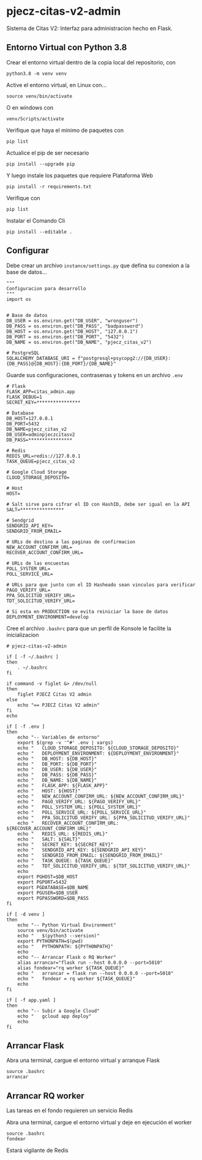 # pjecz-citas-v2-admin

Sistema de Citas V2: Interfaz para administracion hecho en Flask.

## Entorno Virtual con Python 3.8

Crear el entorno virtual dentro de la copia local del repositorio, con

    python3.8 -m venv venv

Active el entorno virtual, en Linux con...

    source venv/bin/activate

O en windows con

    venv/Scripts/activate

Verifique que haya el mínimo de paquetes con

    pip list

Actualice el pip de ser necesario

    pip install --upgrade pip

Y luego instale los paquetes que requiere Plataforma Web

    pip install -r requirements.txt

Verifique con

    pip list

Instalar el Comando Cli

    pip install --editable .

## Configurar

Debe crear un archivo `instance/settings.py` que defina su conexion a la base de datos...

    """
    Configuracion para desarrollo
    """
    import os


    # Base de datos
    DB_USER = os.environ.get("DB_USER", "wronguser")
    DB_PASS = os.environ.get("DB_PASS", "badpassword")
    DB_HOST = os.environ.get("DB_HOST", "127.0.0.1")
    DB_PORT = os.environ.get("DB_PORT", "5432")
    DB_NAME = os.environ.get("DB_NAME", "pjecz_citas_v2")

    # PostgreSQL
    SQLALCHEMY_DATABASE_URI = f"postgresql+psycopg2://{DB_USER}:{DB_PASS}@{DB_HOST}:{DB_PORT}/{DB_NAME}"

Guarde sus configuraciones, contrasenas y tokens en un archivo `.env`

    # Flask
    FLASK_APP=citas_admin.app
    FLASK_DEBUG=1
    SECRET_KEY=****************

    # Database
    DB_HOST=127.0.0.1
    DB_PORT=5432
    DB_NAME=pjecz_citas_v2
    DB_USER=adminpjeczcitasv2
    DB_PASS=****************

    # Redis
    REDIS_URL=redis://127.0.0.1
    TASK_QUEUE=pjecz_citas_v2

    # Google Cloud Storage
    CLOUD_STORAGE_DEPOSITO=

    # Host
    HOST=

    # Salt sirve para cifrar el ID con HashID, debe ser igual en la API
    SALT=****************

    # Sendgrid
    SENDGRID_API_KEY=
    SENDGRID_FROM_EMAIL=

    # URLs de destino a las paginas de confirmacion
    NEW_ACCOUNT_CONFIRM_URL=
    RECOVER_ACCOUNT_CONFIRM_URL=

    # URLs de las encuestas
    POLL_SYSTEM_URL=
    POLL_SERVICE_URL=

    # URLs para que junto con el ID Hasheado sean vinculos para verificar
    PAGO_VERIFY_URL=
    PPA_SOLICITUD_VERIFY_URL=
    TDT_SOLICITUD_VERIFY_URL=

    # Si esta en PRODUCTION se evita reiniciar la base de datos
    DEPLOYMENT_ENVIRONMENT=develop

Cree el archivo `.bashrc` para que un perfil de Konsole le facilite la inicializacion

    # pjecz-citas-v2-admin

    if [ -f ~/.bashrc ]
    then
        . ~/.bashrc
    fi

    if command -v figlet &> /dev/null
    then
        figlet PJECZ Citas V2 admin
    else
        echo "== PJECZ Citas V2 admin"
    fi
    echo

    if [ -f .env ]
    then
        echo "-- Variables de entorno"
        export $(grep -v '^#' .env | xargs)
        echo "   CLOUD_STORAGE_DEPOSITO: ${CLOUD_STORAGE_DEPOSITO}"
        echo "   DEPLOYMENT_ENVIRONMENT: ${DEPLOYMENT_ENVIRONMENT}"
        echo "   DB_HOST: ${DB_HOST}"
        echo "   DB_PORT: ${DB_PORT}"
        echo "   DB_USER: ${DB_USER}"
        echo "   DB_PASS: ${DB_PASS}"
        echo "   DB_NAME: ${DB_NAME}"
        echo "   FLASK_APP: ${FLASK_APP}"
        echo "   HOST: ${HOST}"
        echo "   NEW_ACCOUNT_CONFIRM_URL: ${NEW_ACCOUNT_CONFIRM_URL}"
        echo "   PAGO_VERIFY_URL: ${PAGO_VERIFY_URL}"
        echo "   POLL_SYSTEM_URL: ${POLL_SYSTEM_URL}"
        echo "   POLL_SERVICE_URL: ${POLL_SERVICE_URL}"
        echo "   PPA_SOLICITUD_VERIFY_URL: ${PPA_SOLICITUD_VERIFY_URL}"
        echo "   RECOVER_ACCOUNT_CONFIRM_URL: ${RECOVER_ACCOUNT_CONFIRM_URL}"
        echo "   REDIS_URL: ${REDIS_URL}"
        echo "   SALT: ${SALT}"
        echo "   SECRET_KEY: ${SECRET_KEY}"
        echo "   SENDGRID_API_KEY: ${SENDGRID_API_KEY}"
        echo "   SENDGRID_FROM_EMAIL: ${SENDGRID_FROM_EMAIL}"
        echo "   TASK_QUEUE: ${TASK_QUEUE}"
        echo "   TDT_SOLICITUD_VERIFY_URL: ${TDT_SOLICITUD_VERIFY_URL}"
        echo
        export PGHOST=$DB_HOST
        export PGPORT=5432
        export PGDATABASE=$DB_NAME
        export PGUSER=$DB_USER
        export PGPASSWORD=$DB_PASS
    fi

    if [ -d venv ]
    then
        echo "-- Python Virtual Environment"
        source venv/bin/activate
        echo "   $(python3 --version)"
        export PYTHONPATH=$(pwd)
        echo "   PYTHONPATH: ${PYTHONPATH}"
        echo
        echo "-- Arrancar Flask o RQ Worker"
        alias arrancar="flask run --host 0.0.0.0 --port=5010"
        alias fondear="rq worker ${TASK_QUEUE}"
        echo "   arrancar = flask run --host 0.0.0.0 --port=5010"
        echo "   fondear = rq worker ${TASK_QUEUE}"
        echo
    fi

    if [ -f app.yaml ]
    then
        echo "-- Subir a Google Cloud"
        echo "   gcloud app deploy"
        echo
    fi

## Arrancar Flask

Abra una terminal, cargue el entorno virtual y arranque Flask

    source .bashrc
    arrancar

## Arrancar RQ worker

Las tareas en el fondo requieren un servicio Redis

Abra una terminal, cargue el entorno virtual y deje en ejecución el worker

    source .bashrc
    fondear

Estará vigilante de Redis
